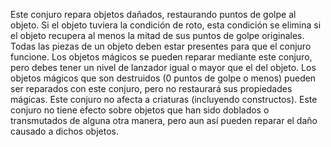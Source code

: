 Este conjuro repara objetos dañados, restaurando puntos de golpe al objeto. Si el objeto tuviera la condición de roto, esta condición se elimina si el objeto recupera al menos la mitad de sus puntos de golpe originales. Todas las piezas de un objeto deben estar presentes para que el conjuro funcione. Los objetos mágicos se pueden reparar mediante este conjuro, pero debes tener un nivel de lanzador igual o mayor que el del objeto. Los objetos mágicos que son destruidos (0 puntos de golpe o menos) pueden ser reparados con este conjuro, pero no restaurará sus propiedades mágicas. Este conjuro no afecta a criaturas (incluyendo constructos). Este conjuro no tiene efecto sobre objetos que han sido doblados o transmutados de alguna otra manera, pero aun así pueden reparar el daño causado a dichos objetos.
